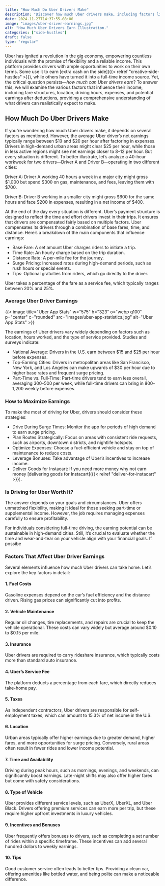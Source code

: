 ```yaml
---
title: "How Much Do Uber Drivers Make"
description: "Discover how much Uber drivers make, including factors like location, time, and expenses, in this comprehensive guide."
date: 2024-11-27T14:37:55-08:00
image: "images/uber-driver-earnings.jpg"
alt: "How Much Uber Drivers Earn Illustration."
categories: ["side-hustles"]
draft: false
type: "regular"
---
```


Uber has ignited a revolution in the gig economy, empowering countless individuals with the promise of flexibility and a reliable income. This platform provides drivers with ample opportunities to work on their own terms. Some use it to earn [extra cash on the side]({{< relref "creative-side-hustles" >}}), while others have turned it into a full-time income source. Yet, the critical question persists—*how much can Uber drivers earn*? To answer this, we will examine the various factors that influence their income, including fare structures, location, driving hours, expenses, and potential earnings after deductions, providing a comprehensive understanding of what drivers can realistically expect to make.

## How Much Do Uber Drivers Make

If you're wondering how much Uber drivers make, it depends on several factors as mentioned. However, the average Uber driver’s net earnings typically range between $10 and $20 per hour after factoring in expenses. Drivers in high-demand urban areas might clear $25 per hour, while those in less active regions might see net earnings closer to $8–$12 per hour. But every situation is different. To better illustrate, let’s analyze a 40-hour workweek for two drivers—Driver A and Driver B—operating in two different cities:

Driver A: Driver A working 40 hours a week in a major city might gross $1,000 but spend $300 on gas, maintenance, and fees, leaving them with $700.

Driver B: Driver B working in a smaller city might gross $600 for the same hours and face $200 in expenses, resulting in a net income of $400.

At the end of the day every situation is different. Uber’s payment structure is designed to reflect the time and effort drivers invest in their trips. It ensures that drivers are compensated fairly based on multiple factors. Uber compensates its drivers through a combination of base fares, time, and distance. Here’s a breakdown of the main components that influence earnings:

- Base Fare: A set amount Uber charges riders to initiate a trip.
- Time Rate: An hourly charge based on the trip duration.
- Distance Rate: A per-mile fee for the journey.
- Surge Pricing: Increased rates during high-demand periods, such as rush hours or special events.
- Tips: Optional gratuities from riders, which go directly to the driver.

Uber takes a percentage of the fare as a service fee, which typically ranges between 20% and 25%.

### Average Uber Driver Earnings

{{< image title="Uber App Stats" w="575" h="323" o="webp q100" p="center" c="rounded" src="images/uber-app-statistics.jpg" alt="Uber App Stats" >}}

The earnings of Uber drivers vary widely depending on factors such as location, hours worked, and the type of service provided. Studies and surveys indicate:

- National Average: Drivers in the U.S. earn between $15 and $25 per hour before expenses.
- Top-Earning Cities: Drivers in metropolitan areas like San Francisco, New York, and Los Angeles can make upwards of $30 per hour due to higher base rates and frequent surge pricing.
- Part-Time vs. Full-Time: Part-time drivers tend to earn less overall, averaging $300–$500 per week, while full-time drivers can bring in $800–$1,200 weekly before expenses.

### How to Maximize Earnings

To make the most of driving for Uber, drivers should consider these strategies:

- Drive During Surge Times: Monitor the app for periods of high demand to earn surge pricing.
- Plan Routes Strategically: Focus on areas with consistent ride requests, such as airports, downtown districts, and nightlife hotspots.
- Optimize Expenses: Choose a fuel-efficient vehicle and stay on top of maintenance to reduce costs.
- Leverage Bonuses: Take advantage of Uber’s incentives to increase income.
- Deliver Goods for Instacart: If you need more money why not earn money [delivering goods for Instacart]({{< relref "deliver-for-instacart" >}}).

### Is Driving for Uber Worth It?

The answer depends on your goals and circumstances. Uber offers unmatched flexibility, making it ideal for those seeking part-time or supplemental income. However, the job requires managing expenses carefully to ensure profitability.

For individuals considering full-time driving, the earning potential can be sustainable in high-demand cities. Still, it’s crucial to evaluate whether the time and wear-and-tear on your vehicle align with your financial goals. If possibe

### Factors That Affect Uber Driver Earnings

Several elements influence how much Uber drivers can take home. Let’s explore the key factors in detail:

#### 1. Fuel Costs

Gasoline expenses depend on the car’s fuel efficiency and the distance driven. Rising gas prices can significantly cut into profits.

#### 2. Vehicle Maintenance

Regular oil changes, tire replacements, and repairs are crucial to keep the vehicle operational. These costs can vary widely but average around $0.10 to $0.15 per mile.

#### 3. Insurance

Uber drivers are required to carry rideshare insurance, which typically costs more than standard auto insurance.

#### 4. Uber’s Service Fee

The platform deducts a percentage from each fare, which directly reduces take-home pay.

#### 5. Taxes

As independent contractors, Uber drivers are responsible for self-employment taxes, which can amount to 15.3% of net income in the U.S.

#### 6. Location

Urban areas typically offer higher earnings due to greater demand, higher fares, and more opportunities for surge pricing. Conversely, rural areas often result in fewer rides and lower income potential.

#### 7. Time and Availability

Driving during peak hours, such as mornings, evenings, and weekends, can significantly boost earnings. Late-night shifts may also offer higher fares but come with safety considerations.

#### 8. Type of Vehicle

Uber provides different service levels, such as UberX, UberXL, and Uber Black. Drivers offering premium services can earn more per trip, but these require higher upfront investments in luxury vehicles.

#### 9. Incentives and Bonuses

Uber frequently offers bonuses to drivers, such as completing a set number of rides within a specific timeframe. These incentives can add several hundred dollars to weekly earnings.

#### 10. Tips

Good customer service often leads to better tips. Providing a clean car, offering amenities like bottled water, and being polite can make a noticeable difference.
